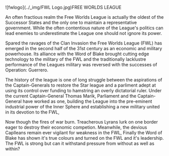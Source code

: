 ![fwlogo](../_img/FWL Logo.jpg)FREE WORLDS LEAGUE

An often fractious realm the Free Worlds League is actually the oldest of the Successor States and the only one to maintain 
a representative government. While the often contentious nature of the League's politics can lead enemies to underestimate the League one should not ignore its power.

Spared the ravages of the Clan Invasion the Free Worlds League (FWL) has emerged in the second half of the 31st century as an economic and military powerhouse. Its alliance with the Word of Blake brought cutting edge technology to the military of the FWL and the traditionally lacklustre performance of the Leagues military was reversed with the successes of Operation: Guerrero. 

The history of the league is one of long struggle between the aspirations of the Captain-Generals to restore the Star league and a parliment adept at using its control over funding to hamstring an overly dictatorial ruler. Under the current Captain-General Thomas Marik, Parliament and the Captain-General have worked as one, building the League into the pre-eminent industrial power of the Inner Sphere and establishing a new military united in its devotion to the FWL, 

Now though the fires of war burn. Treacherous Lyrans lurk on one border eager to destroy their economic competion. Meanwhile, the devious Caplleans remain ever vigilant for weakness in the FWL, Finally the Word of Blake has shown it's true colours and turned on the FWL and it's leadership. The FWL is strong but can it withstand pressure from without as well as within?

    
